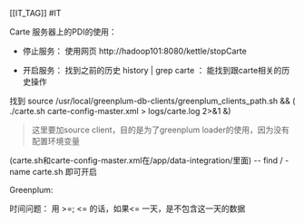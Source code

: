 [[IT_TAG]] #IT 

Carte 服务器上的PDI的使用：

- 停止服务：
使用网页
http://hadoop101:8080/kettle/stopCarte

- 开启服务：
找到之前的历史
history | grep carte ： 能找到跟carte相关的历史操作

找到 source /usr/local/greenplum-db-clients/greenplum_clients_path.sh && ( ./carte.sh carte-config-master.xml > logs/carte.log 2>&1 &)

> 这里要加source client，目的是为了greenplum loader的使用，因为没有配置环境变量

(carte.sh和carte-config-master.xml在/app/data-integration/里面) -- find / -name carte.sh
即可开启



Greenplum:

时间问题：
用 >=; <= 的话，如果<= 一天，是不包含这一天的数据